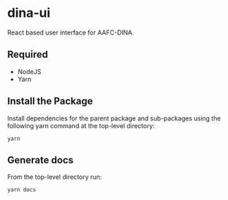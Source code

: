 # dina-ui

React based user interface for AAFC-DINA.

## Required
* NodeJS
* Yarn

## Install the Package

Install dependencies for the parent package and sub-packages using the following yarn command at the top-level directory:

`yarn`

## Generate docs

From the top-level directory run:

`yarn docs`
